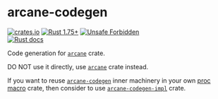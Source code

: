 arcane-codegen
==============

[![crates.io](https://img.shields.io/crates/v/arcane-codegen.svg "crates.io")](https://crates.io/crates/arcane-codegen)
[![Rust 1.75+](https://img.shields.io/badge/rustc-1.75+-lightgray.svg "Rust 1.75+")](https://blog.rust-lang.org/2023/12/28/Rust-1.75.0.html)
[![Unsafe Forbidden](https://img.shields.io/badge/unsafe-forbidden-success.svg "Unsafe forbidden")](https://github.com/rust-secure-code/safety-dance)  
[![Rust docs](https://docs.rs/arcane-codegen/badge.svg "Rust docs")](https://docs.rs/arcane-codegen)

Code generation for [`arcane`] crate.

DO NOT use it directly, use [`arcane`] crate instead. 

If you want to reuse [`arcane-codegen`] inner machinery in your own [proc macro][1] crate, then consider to use [`arcane-codegen-impl`] crate.




[`arcane`]: https://docs.rs/arcane
[`arcane-codegen`]: https://docs.rs/arcane-codegen
[`arcane-codegen-impl`]: https://docs.rs/arcane-codegen-impl

[1]: https://doc.rust-lang.org/reference/procedural-macros.html
